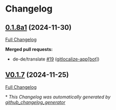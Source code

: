 # Changelog

## [0.1.8a1](https://github.com/OpenVoiceOS/ovos-skill-number-facts/tree/0.1.8a1) (2024-11-30)

[Full Changelog](https://github.com/OpenVoiceOS/ovos-skill-number-facts/compare/V0.1.7...0.1.8a1)

**Merged pull requests:**

- de-de/translate [\#19](https://github.com/OpenVoiceOS/ovos-skill-number-facts/pull/19) ([gitlocalize-app[bot]](https://github.com/apps/gitlocalize-app))

## [V0.1.7](https://github.com/OpenVoiceOS/ovos-skill-number-facts/tree/V0.1.7) (2024-11-25)

[Full Changelog](https://github.com/OpenVoiceOS/ovos-skill-number-facts/compare/0.1.7...V0.1.7)



\* *This Changelog was automatically generated by [github_changelog_generator](https://github.com/github-changelog-generator/github-changelog-generator)*
